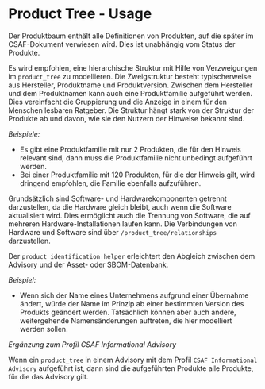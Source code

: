 # Product Tree - Usage

Der Produktbaum enthält alle Definitionen von Produkten, auf die später im CSAF-Dokument verwiesen wird.
Dies ist unabhängig vom Status der Produkte.

Es wird empfohlen, eine hierarchische Struktur mit Hilfe von Verzweigungen im `product_tree` zu modellieren.
Die Zweigstruktur besteht typischerweise aus Hersteller, Produktname und Produktversion.
Zwischen dem Hersteller und dem Produktnamen kann auch eine Produktfamilie aufgeführt werden. Dies vereinfacht die Gruppierung und die Anzeige in einem für den Menschen lesbaren Ratgeber.
Die Struktur hängt stark von der Struktur der Produkte ab und davon, wie sie den Nutzern der Hinweise bekannt sind.

*Beispiele:*

* Es gibt eine Produktfamilie mit nur 2 Produkten, die für den Hinweis relevant sind, dann muss die Produktfamilie nicht unbedingt aufgeführt werden.
* Bei einer Produktfamilie mit 120 Produkten, für die der Hinweis gilt, wird dringend empfohlen, die Familie ebenfalls aufzuführen.

Grundsätzlich sind Software- und Hardwarekomponenten getrennt darzustellen, da die Hardware gleich bleibt, auch wenn die Software aktualisiert wird.
Dies ermöglicht auch die Trennung von Software, die auf mehreren Hardware-Installationen laufen kann.
Die Verbindungen von Hardware und Software sind über `/product_tree/relationships` darzustellen.

Der `product_identification_helper` erleichtert den Abgleich zwischen dem Advisory und der Asset- oder SBOM-Datenbank.

*Beispiel:*

* Wenn sich der Name eines Unternehmens aufgrund einer Übernahme ändert, würde der Name im Prinzip ab einer bestimmten Version des Produkts geändert werden.
  Tatsächlich können aber auch andere, weitergehende Namensänderungen auftreten, die hier modelliert werden sollen.

_Ergänzung zum Profil CSAF Informational Advisory_

Wenn ein `product_tree` in einem Advisory mit dem Profil `CSAF Informational Advisory` aufgeführt ist, dann sind die aufgeführten Produkte alle Produkte, für die das Advisory gilt.
